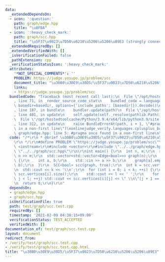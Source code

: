 ```yaml
---
data:
  _extendedDependsOn:
  - icon: ':question:'
    path: graph/edge.hpp
    title: "\u8FBA"
  - icon: ':heavy_check_mark:'
    path: graph/scc.hpp
    title: "\u5F37\u9023\u7D50\u6210\u5206\u5206\u89E3 (strongly connected components)"
  _extendedRequiredBy: []
  _extendedVerifiedWith: []
  _isVerificationFailed: false
  _pathExtension: cpp
  _verificationStatusIcon: ':heavy_check_mark:'
  attributes:
    '*NOT_SPECIAL_COMMENTS*': ''
    PROBLEM: https://judge.yosupo.jp/problem/scc
    document_title: "\u30B0\u30E9\u30D5/\u5F37\u9023\u7D50\u6210\u5206\u5206\u89E3"
    links:
    - https://judge.yosupo.jp/problem/scc
  bundledCode: "Traceback (most recent call last):\n  File \"/opt/hostedtoolcache/Python/3.9.4/x64/lib/python3.9/site-packages/onlinejudge_verify/documentation/build.py\"\
    , line 71, in _render_source_code_stat\n    bundled_code = language.bundle(stat.path,\
    \ basedir=basedir, options={'include_paths': [basedir]}).decode()\n  File \"/opt/hostedtoolcache/Python/3.9.4/x64/lib/python3.9/site-packages/onlinejudge_verify/languages/cplusplus.py\"\
    , line 187, in bundle\n    bundler.update(path)\n  File \"/opt/hostedtoolcache/Python/3.9.4/x64/lib/python3.9/site-packages/onlinejudge_verify/languages/cplusplus_bundle.py\"\
    , line 401, in update\n    self.update(self._resolve(pathlib.Path(included), included_from=path))\n\
    \  File \"/opt/hostedtoolcache/Python/3.9.4/x64/lib/python3.9/site-packages/onlinejudge_verify/languages/cplusplus_bundle.py\"\
    , line 312, in update\n    raise BundleErrorAt(path, i + 1, \"#pragma once found\
    \ in a non-first line\")\nonlinejudge_verify.languages.cplusplus_bundle.BundleErrorAt:\
    \ graph/edge.hpp: line 5: #pragma once found in a non-first line\n"
  code: "/*\r\n * @brief \u30B0\u30E9\u30D5/\u5F37\u9023\u7D50\u6210\u5206\u5206\u89E3\
    \r\n */\r\n#define PROBLEM \"https://judge.yosupo.jp/problem/scc\"\r\n\r\n#include\
    \ <iostream>\r\n#include <vector>\r\n#include \"../../graph/edge.hpp\"\r\n#include\
    \ \"../../graph/scc.hpp\"\r\n\r\nint main() {\r\n  int n, m;\r\n  std::cin >>\
    \ n >> m;\r\n  std::vector<std::vector<Edge<bool>>> graph(n);\r\n  while (m--)\
    \ {\r\n    int a, b;\r\n    std::cin >> a >> b;\r\n    graph[a].emplace_back(a,\
    \ b);\r\n  }\r\n  SCC<bool> scc(graph, true);\r\n  int k = scc.vertices.size();\r\
    \n  std::cout << k << '\\n';\r\n  for (int i = 0; i < k; ++i) {\r\n    int l =\
    \ scc.vertices[i].size();\r\n    std::cout << l << ' ';\r\n    for (int j = 0;\
    \ j < l; ++j) std::cout << scc.vertices[i][j] << \" \\n\"[j + 1 == l];\r\n  }\r\
    \n  return 0;\r\n}\r\n"
  dependsOn:
  - graph/edge.hpp
  - graph/scc.hpp
  isVerificationFile: true
  path: test/graph/scc.test.cpp
  requiredBy: []
  timestamp: '2021-02-09 04:38:15+09:00'
  verificationStatus: TEST_ACCEPTED
  verifiedWith: []
documentation_of: test/graph/scc.test.cpp
layout: document
redirect_from:
- /verify/test/graph/scc.test.cpp
- /verify/test/graph/scc.test.cpp.html
title: "\u30B0\u30E9\u30D5/\u5F37\u9023\u7D50\u6210\u5206\u5206\u89E3"
---
```

